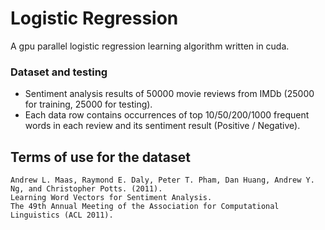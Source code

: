 # Logistic Regression

A gpu parallel logistic regression learning algorithm written in cuda.

### Dataset and testing
* Sentiment analysis results of 50000 movie reviews from IMDb (25000 for training, 25000 for testing).
* Each data row contains occurrences of top 10/50/200/1000 frequent words in each review and its sentiment result (Positive / Negative).

## Terms of use for the dataset

    Andrew L. Maas, Raymond E. Daly, Peter T. Pham, Dan Huang, Andrew Y. Ng, and Christopher Potts. (2011).
    Learning Word Vectors for Sentiment Analysis.
    The 49th Annual Meeting of the Association for Computational Linguistics (ACL 2011).
